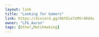 ```yaml
---
layout: link
title: "Looking for Gamers"
link: https://discord.gg/0bYOie7xMSr4Rd4u
owner: "LFG_Aaron"
tags: [Other,Matchmaking]
---
```

